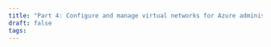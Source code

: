 ```yaml
---
title: "Part 4: Configure and manage virtual networks for Azure administrators"
draft: false
tags:
---
```

